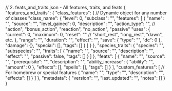 // 2. feats_and_traits.json - All features, traits, and feats
{
  "features_and_traits": {
    "class_features": {
      // Dynamic object for any number of classes
      "class_name": {
        "level": 0,
        "subclass": "",
        "features": [
          {
            "name": "",
            "source": "",
            "level_gained": 0,
            "description": "",
            "action_type": "", // "action", "bonus_action", "reaction", "no_action", "passive"
            "uses": {
              "current": 0,
              "maximum": 0,
              "reset": "" // "short_rest", "long_rest", "dawn", etc.
            },
            "range": "",
            "duration": "",
            "effect": "",
            "save": {
              "type": "",
              "dc": 0
            },
            "damage": {},
            "special": [],
            "tags": []
          }
        ]
      }
    },
    "species_traits": {
      "species": "",
      "subspecies": "",
      "traits": [
        {
          "name": "",
          "source": "",
          "description": "",
          "effect": "",
          "passive": false,
          "tags": []
        }
      ]
    },
    "feats": [
      {
        "name": "",
        "source": "",
        "prerequisite": "",
        "description": "",
        "ability_increase": {
          "ability": "",
          "amount": 0
        },
        "effects": [],
        "spells": [],
        "tags": []
      }
    ],
    "custom_features": [
      // For homebrew or special features
      {
        "name": "",
        "type": "",
        "description": "",
        "effects": []
      }
    ]
  },
  "metadata": {
    "version": "",
    "last_updated": "",
    "notes": []
  }
}